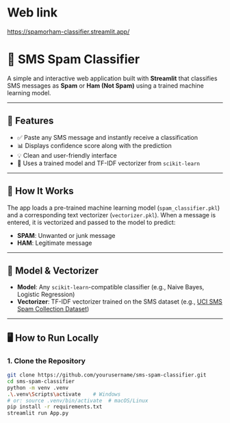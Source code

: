 # Web link

https://spamorham-classifier.streamlit.app/

# 📱 SMS Spam Classifier

A simple and interactive web application built with **Streamlit** that classifies SMS messages as **Spam** or **Ham (Not Spam)** using a trained machine learning model.

---

## 🚀 Features

- ✅ Paste any SMS message and instantly receive a classification
- 📊 Displays confidence score along with the prediction
- 💡 Clean and user-friendly interface
- 🧠 Uses a trained model and TF-IDF vectorizer from `scikit-learn`

---

## 🧠 How It Works

The app loads a pre-trained machine learning model (`spam_classifier.pkl`) and a corresponding text vectorizer (`vectorizer.pkl`). When a message is entered, it is vectorized and passed to the model to predict:

- **SPAM**: Unwanted or junk message
- **HAM**: Legitimate message

---

## 🧪 Model & Vectorizer

- **Model**: Any `scikit-learn`-compatible classifier (e.g., Naive Bayes, Logistic Regression)
- **Vectorizer**: TF-IDF vectorizer trained on the SMS dataset (e.g., [UCI SMS Spam Collection Dataset](https://www.kaggle.com/datasets/uciml/sms-spam-collection-dataset))

---

## 🖥 How to Run Locally

### 1. Clone the Repository

```bash
git clone https://github.com/yourusername/sms-spam-classifier.git
cd sms-spam-classifier
python -m venv .venv
.\.venv\Scripts\activate    # Windows
# or: source .venv/bin/activate  # macOS/Linux
pip install -r requirements.txt
streamlit run App.py
